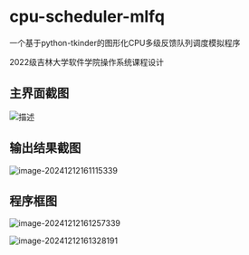 # cpu-scheduler-mlfq

一个基于python-tkinder的图形化CPU多级反馈队列调度模拟程序

2022级吉林大学软件学院操作系统课程设计

## 主界面截图
<img src="[图片URL](https://pic.cirno.fun/sssn-blog-pics/image-20241212162749235.png)" alt="描述" style="max-width:100%; height:auto;">

## 输出结果截图

![image-20241212161115339](https://pic.cirno.fun/sssn-blog-pics/image-20241212161115339.png)

## 程序框图

![image-20241212161257339](https://pic.cirno.fun/sssn-blog-pics/image-20241212161257339.png)

![image-20241212161328191](https://pic.cirno.fun/sssn-blog-pics/image-20241212161328191.png)
